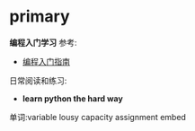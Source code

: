 # primary
**编程入门学习**
参考:
+ [编程入门指南](http://www.jianshu.com/p/034f0387bf67)

日常阅读和练习:
+ **learn python the hard way**

单词:variable lousy capacity assignment embed